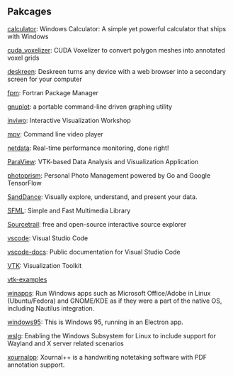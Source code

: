 ## Pakcages
[calculator](https://github.com/microsoft/calculator): Windows Calculator: A simple yet powerful calculator that ships with Windows

[cuda_voxelizer](https://github.com/Forceflow/cuda_voxelizer): CUDA Voxelizer to convert polygon meshes into annotated voxel grids

[deskreen](https://github.com/pavlobu/deskreen): Deskreen turns any device with a web browser into a secondary screen for your computer

[fpm](https://github.com/fortran-lang/fpm): Fortran Package Manager

[gnuplot](http://www.gnuplot.info/): a portable command-line driven graphing utility

[inviwo](https://github.com/inviwo/inviwo): Interactive Visualization Workshop

[mpv](https://github.com/mpv-player/mpv): Command line video player

[netdata](https://github.com/netdata/netdata): Real-time performance monitoring, done right!

[ParaView](https://github.com/Kitware/ParaView): VTK-based Data Analysis and Visualization Application

[photoprism](https://github.com/photoprism/photoprism): Personal Photo Management powered by Go and Google TensorFlow

[SandDance](https://github.com/microsoft/SandDance): Visually explore, understand, and present your data.

[SFML](https://github.com/SFML/SFML): Simple and Fast Multimedia Library

[Sourcetrail](https://github.com/CoatiSoftware/Sourcetrail): free and open-source interactive source explorer

[vscode](https://github.com/microsoft/vscode): Visual Studio Code

[vscode-docs](https://github.com/microsoft/vscode-docs): Public documentation for Visual Studio Code

[VTK](https://github.com/Kitware/VTK): Visualization Toolkit

[vtk-examples](https://kitware.github.io/vtk-examples/site/)

[winapps](https://github.com/Fmstrat/winapps): Run Windows apps such as Microsoft Office/Adobe in Linux (Ubuntu/Fedora) and GNOME/KDE as if they were a part of the native OS, including Nautilus integration.

[windows95](https://github.com/felixrieseberg/windows95): This is Windows 95, running in an Electron app.

[wslg](https://github.com/microsoft/wslg): Enabling the Windows Subsystem for Linux to include support for Wayland and X server related scenarios

[xournalpp](https://github.com/xournalpp/xournalpp): Xournal++ is a handwriting notetaking software with PDF annotation support.
